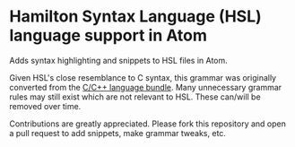 # Hamilton Syntax Language (HSL) language support in Atom

Adds syntax highlighting and snippets to HSL files in Atom.

Given HSL's close resemblance to C syntax, this grammar was originally converted from the [C/C++ language bundle](https://github.com/atom/language-c). 
Many unnecessary grammar rules may still exist which are not relevant to HSL. These can/will be removed over time.

Contributions are greatly appreciated. Please fork this repository and open a
pull request to add snippets, make grammar tweaks, etc.
